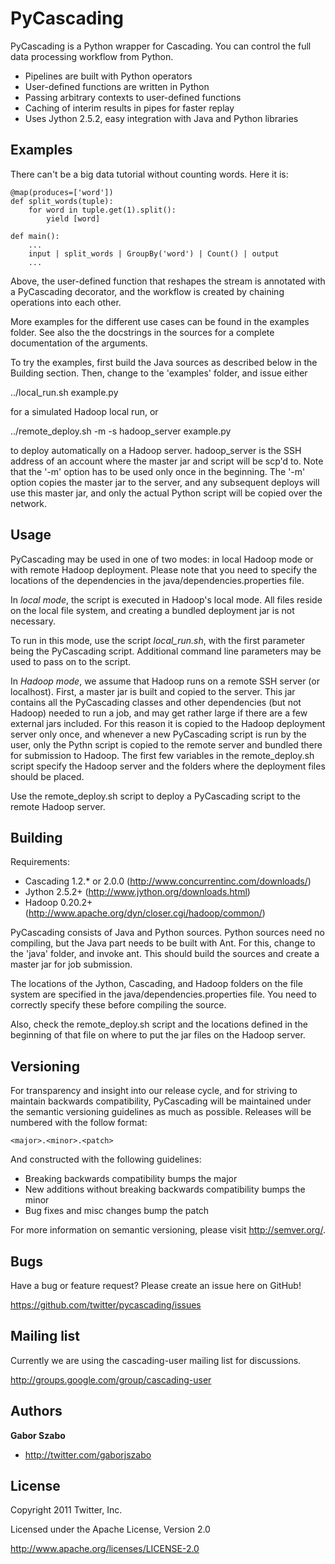 PyCascading
===========

PyCascading is a Python wrapper for Cascading. You can control the full data
processing workflow from Python.

* Pipelines are built with Python operators
* User-defined functions are written in Python
* Passing arbitrary contexts to user-defined functions
* Caching of interim results in pipes for faster replay
* Uses Jython 2.5.2, easy integration with Java and Python libraries


Examples
--------

There can't be a big data tutorial without counting words. Here it is:

	@map(produces=['word'])
	def split_words(tuple):
    	for word in tuple.get(1).split():
        	yield [word]

	def main():
		...
    	input | split_words | GroupBy('word') | Count() | output
		...

Above, the user-defined function that reshapes the stream is annotated with
a PyCascading decorator, and the workflow is created by chaining operations
into each other.

More examples for the different use cases can be found in the examples folder.
See also the the docstrings in the sources for a complete documentation of the
arguments.

To try the examples, first build the Java sources as described below in the
Building section. Then, change to the 'examples' folder, and issue either

../local_run.sh example.py

for a simulated Hadoop local run, or

../remote_deploy.sh -m -s hadoop_server example.py

to deploy automatically on a Hadoop server. hadoop_server is the SSH address
of an account where the master jar and script will be scp'd to. Note that the
'-m' option has to be used only once in the beginning. The '-m' option copies
the master jar to the server, and any subsequent deploys will use this master
jar, and only the actual Python script will be copied over the network.


Usage
-----

PyCascading may be used in one of two modes: in local Hadoop mode or with
remote Hadoop deployment. Please note that you need to specify the locations
of the dependencies in the java/dependencies.properties file.

In *local mode*, the script is executed in Hadoop's local mode. All files
reside on the local file system, and creating a bundled deployment jar is not
necessary.

To run in this mode, use the script *local_run.sh*, with the first parameter
being the PyCascading script. Additional command line parameters may be used
to pass on to the script.

In *Hadoop mode*, we assume that Hadoop runs on a remote SSH server (or
localhost). First, a master jar is built and copied to the server. This jar
contains all the PyCascading classes and other dependencies (but not Hadoop)
needed to run a job, and may get rather large if there are a few external jars
included. For this reason it is copied to the Hadoop deployment server only
once, and whenever a new PyCascading script is run by the user, only the
Pythn script is copied to the remote server and bundled there for submission
to Hadoop. The first few variables in the remote_deploy.sh script specify
the Hadoop server and the folders where the deployment files should be placed. 

Use the remote_deploy.sh script to deploy a PyCascading script to the remote
Hadoop server.


Building
--------

Requirements:

* Cascading 1.2.* or 2.0.0 (http://www.concurrentinc.com/downloads/)
* Jython 2.5.2+ (http://www.jython.org/downloads.html)
* Hadoop 0.20.2+ (http://www.apache.org/dyn/closer.cgi/hadoop/common/)

PyCascading consists of Java and Python sources. Python sources need no
compiling, but the Java part needs to be built with Ant. For this, change to
the 'java' folder, and invoke ant. This should build the sources and create
a master jar for job submission.

The locations of the Jython, Cascading, and Hadoop folders on the file system
are specified in the java/dependencies.properties file. You need to correctly
specify these before compiling the source.

Also, check the remote_deploy.sh script and the locations defined in the
beginning of that file on where to put the jar files on the Hadoop server.


Versioning
----------

For transparency and insight into our release cycle, and for striving to
maintain backwards compatibility, PyCascading will be maintained under the
semantic versioning guidelines as much as possible. Releases will be numbered
with the follow format:

`<major>.<minor>.<patch>`

And constructed with the following guidelines:

* Breaking backwards compatibility bumps the major
* New additions without breaking backwards compatibility bumps the minor
* Bug fixes and misc changes bump the patch

For more information on semantic versioning, please visit http://semver.org/.


Bugs
----

Have a bug or feature request? Please create an issue here on GitHub!

https://github.com/twitter/pycascading/issues


Mailing list
------------

Currently we are using the cascading-user mailing list for discussions.

http://groups.google.com/group/cascading-user


Authors
-------

**Gabor Szabo**

+ http://twitter.com/gaborjszabo

License
---------------------

Copyright 2011 Twitter, Inc.

Licensed under the Apache License, Version 2.0

http://www.apache.org/licenses/LICENSE-2.0
